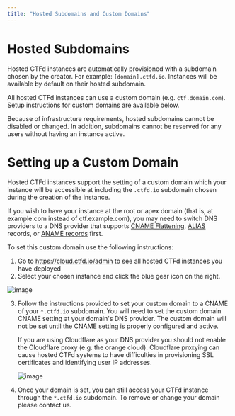 ```yaml
---
title: "Hosted Subdomains and Custom Domains"
---
```


# Hosted Subdomains

Hosted CTFd instances are automatically provisioned with a subdomain
chosen by the creator. For example: `[domain].ctfd.io`. Instances will
be available by default on their hosted subdomain.

All hosted CTFd instances can use a custom domain (e.g.
`ctf.domain.com`). Setup instructions for custom domains are available
below.

Because of infrastructure requirements, hosted subdomains cannot be
disabled or changed. In addition, subdomains cannot be reserved for any
users without having an instance active.

# Setting up a Custom Domain

Hosted CTFd instances support the setting of a custom domain which your
instance will be accessible at including the `.ctfd.io` subdomain chosen
during the creation of the instance.

<div class="alert alert-warning">
    If you wish to have your instance at the root or apex domain (that is,
    at example.com instead of ctf.example.com), you may need to switch DNS
    providers to a DNS provider that supports <a href="https://blog.cloudflare.com/introducing-cname-flattening-rfc-compliant-cnames-at-a-domains-root/">CNAME Flattening</a>,
    <a href="https://blog.dnsimple.com/2011/11/introducing-alias-record/">ALIAS</a> records, or <a href="https://www.dnsmadeeasy.com/services/anamerecords/">ANAME records</a> first.
</div>

To set this custom domain use the following instructions:

1.  Go to <https://cloud.ctfd.io/admin> to see all hosted CTFd instances
    you have deployed
2.  Select your chosen instance and click the blue gear icon on the
    right.

![image](/images/hosted/domains/domain-blue-gear.png)

3.  Follow the instructions provided to set your custom domain to a
    CNAME of your `*.ctfd.io` subdomain. You will need to set the custom
    domain CNAME setting at your domain's DNS provider. The custom
    domain will not be set until the CNAME setting is properly
    configured and active.

    <div class="alert alert-warning">
        If you are using Cloudflare as your DNS provider you should not
        enable the Cloudflare proxy (e.g. the orange cloud). Cloudflare
        proxying can cause hosted CTFd systems to have difficulties in
        provisioning SSL certificates and identifying user IP addresses.
    </div>

    ![image](/images/hosted/domains/domain-setting-input.png)

4.  Once your domain is set, you can still access your CTFd instance
    through the `*.ctfd.io` subdomain. To remove or change your domain
    please contact us.
